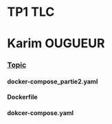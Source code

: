 # TP1 TLC 

# Karim OUGUEUR

### [Topic](https://github.com/barais/TPDockerSampleApp)

#### docker-compose_partie2.yaml
#### Dockerfile
#### dokcer-compose.yaml
